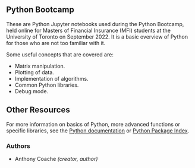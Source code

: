 ## Python Bootcamp


These are Python Jupyter notebooks used during the Python Bootcamp, held online for Masters of Financial Insurance (MFI) students at the University of Toronto on September 2022. It is a basic overview of Python for those who are not too familiar with it.

Some useful concepts that are covered are:


* Matrix manipulation.
* Plotting of data.
* Implementation of algorithms.
* Common Python libraries.
* Debug mode. 

## Other Resources

For more information on basics of Python, more advanced functions or specific libraries, see the [Python documentation](https://docs.python.org/3/) or [Python Package Index](https://pypi.org/).

### Authors


- Anthony Coache *(creator, author)*
